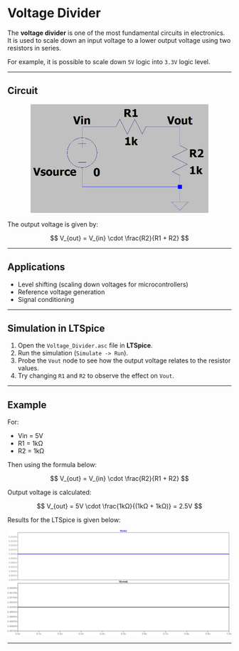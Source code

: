 # Voltage Divider

The **voltage divider** is one of the most fundamental circuits in electronics.  
It is used to scale down an input voltage to a lower output voltage using two resistors in series.  

For example, it is possible to scale down `5V` logic into `3.3V` logic level.

---

## Circuit

<p align="center">
  <img src="../../Docs/img/voltage_divider_1.png" alt="Voltage Divider" width="400">
</p>

The output voltage is given by:

$$
V_{out} = V_{in} \cdot \frac{R2}{R1 + R2}
$$

---

## Applications

- Level shifting (scaling down voltages for microcontrollers)  
- Reference voltage generation  
- Signal conditioning  

---

## Simulation in LTSpice

1. Open the `Voltage_Divider.asc` file in **LTSpice**.  
2. Run the simulation (`Simulate -> Run`).  
3. Probe the `Vout` node to see how the output voltage relates to the resistor values.  
4. Try changing `R1` and `R2` to observe the effect on `Vout`.  

---

## Example

For:

- Vin = 5V  
- R1 = 1kΩ  
- R2 = 1kΩ

Then using the formula below:

$$
V_{out} = V_{in} \cdot \frac{R2}{R1 + R2}
$$

Output voltage is calculated:

$$
V_{out} = 5V \cdot \frac{1kΩ}{(1kΩ + 1kΩ)} = 2.5V
$$

Results for the LTSpice is given below:

<p align="center">
  <img src="../../Docs/img/voltage_divider_1_result.png" alt="Voltage Divider" width="1000">
</p>


---